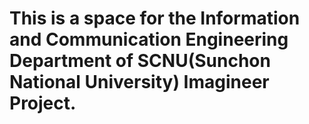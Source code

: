 # This is a space for the Information and Communication Engineering Department of SCNU(Sunchon National University) Imagineer Project.

